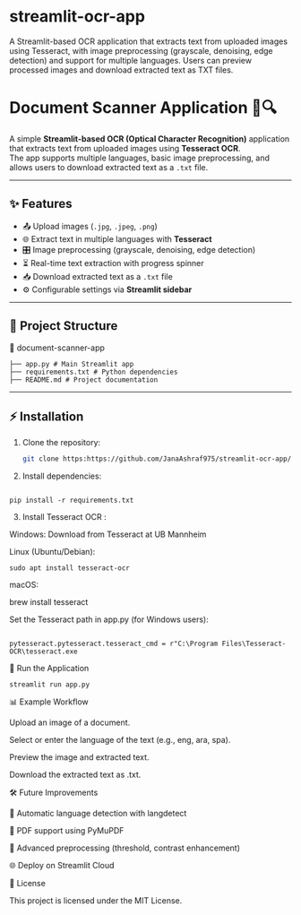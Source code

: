 # streamlit-ocr-app
A Streamlit-based OCR application that extracts text from uploaded images using Tesseract, with image preprocessing (grayscale, denoising, edge detection) and support for multiple languages. Users can preview processed images and download extracted text as TXT files.


# Document Scanner Application 📝🔍

A simple **Streamlit-based OCR (Optical Character Recognition)** application that extracts text from uploaded images using **Tesseract OCR**.  
The app supports multiple languages, basic image preprocessing, and allows users to download extracted text as a `.txt` file.

---

## ✨ Features
- 📤 Upload images (`.jpg`, `.jpeg`, `.png`)
- 🌐 Extract text in multiple languages with **Tesseract**
- 🎛️ Image preprocessing (grayscale, denoising, edge detection)
- ⏳ Real-time text extraction with progress spinner
- 📥 Download extracted text as a `.txt` file
- ⚙️ Configurable settings via **Streamlit sidebar**

---

## 📂 Project Structure

📁 document-scanner-app
```
├── app.py # Main Streamlit app
├── requirements.txt # Python dependencies
├── README.md # Project documentation
```


---

## ⚡ Installation

1. Clone the repository:
   ```bash
   git clone https:https://github.com/JanaAshraf975/streamlit-ocr-app/tree/main
   ```
2. Install dependencies:
   
 ```

pip install -r requirements.txt
```

3. Install Tesseract OCR
:

Windows: Download from Tesseract at UB Mannheim

Linux (Ubuntu/Debian):
```
sudo apt install tesseract-ocr
```

macOS:

brew install tesseract


Set the Tesseract path in app.py (for Windows users):
```

pytesseract.pytesseract.tesseract_cmd = r"C:\Program Files\Tesseract-OCR\tesseract.exe
```

🚀 Run the Application
```
streamlit run app.py
```

📊 Example Workflow

Upload an image of a document.

Select or enter the language of the text (e.g., eng, ara, spa).

Preview the image and extracted text.

Download the extracted text as .txt.

🛠️ Future Improvements

🔎 Automatic language detection with langdetect

📑 PDF support using PyMuPDF

🎨 Advanced preprocessing (threshold, contrast enhancement)

🌐 Deploy on Streamlit Cloud



📜 License

This project is licensed under the MIT License.



